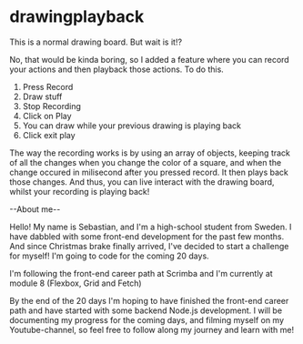 # drawingplayback
This is a normal drawing board. But wait is it!?

No, that would be kinda boring, so I added a feature where you can record your actions and then 
playback those actions. To do this. 
1. Press Record
2. Draw stuff
3. Stop Recording
4. Click on Play
5. You can draw while your previous drawing is playing back
6. Click exit play

The way the recording works is by using an array of objects, keeping track of all the changes when you 
change the color of a square, and when the change occured in milisecond after you pressed record.
It then plays back those changes. And thus, you can live interact with the drawing board, whilst 
your recording is playing back!

--About me--

Hello! My name is Sebastian, and I'm a high-school student from Sweden. I have dabbled with some front-end development for the past few months. And since Christmas brake finally arrived, I've decided to start a challenge for myself! I'm going to code for the coming 20 days.

I'm following the front-end career path at Scrimba and I'm currently at module 8 (Flexbox, Grid and Fetch)

By the end of the 20 days I'm hoping to have finished the front-end career path and have started with some backend Node.js development. I will be documenting my progress for the coming days, and filming myself on my Youtube-channel, so feel free to follow along my journey and learn with me!
